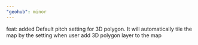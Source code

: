 ```yaml
---
"geohub": minor
---
```


feat: added Default pitch setting for 3D polygon. It will automatically tile the map by the setting when user add 3D polygon layer to the map
